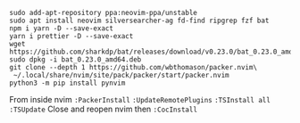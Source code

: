 ```
sudo add-apt-repository ppa:neovim-ppa/unstable
sudo apt install neovim silversearcher-ag fd-find ripgrep fzf bat
npm i yarn -D --save-exact
yarn i prettier -D --save-exact
wget https://github.com/sharkdp/bat/releases/download/v0.23.0/bat_0.23.0_amd64.deb
sudo dpkg -i bat_0.23.0_amd64.deb
git clone --depth 1 https://github.com/wbthomason/packer.nvim\
 ~/.local/share/nvim/site/pack/packer/start/packer.nvim
python3 -m pip install pynvim
```

From inside nvim
`:PackerInstall`
`:UpdateRemotePlugins`
`:TSInstall all`
`:TSUpdate`
Close and reopen nvim then `:CocInstall`
